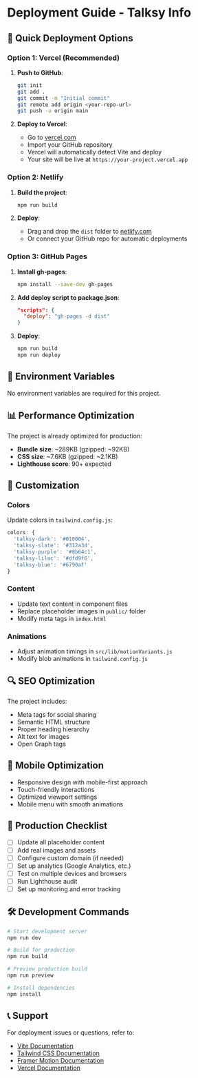 # Deployment Guide - Talksy Info

## 🚀 Quick Deployment Options

### Option 1: Vercel (Recommended)
1. **Push to GitHub**:
   ```bash
   git init
   git add .
   git commit -m "Initial commit"
   git remote add origin <your-repo-url>
   git push -u origin main
   ```

2. **Deploy to Vercel**:
   - Go to [vercel.com](https://vercel.com)
   - Import your GitHub repository
   - Vercel will automatically detect Vite and deploy
   - Your site will be live at `https://your-project.vercel.app`

### Option 2: Netlify
1. **Build the project**:
   ```bash
   npm run build
   ```

2. **Deploy**:
   - Drag and drop the `dist` folder to [netlify.com](https://netlify.com)
   - Or connect your GitHub repo for automatic deployments

### Option 3: GitHub Pages
1. **Install gh-pages**:
   ```bash
   npm install --save-dev gh-pages
   ```

2. **Add deploy script to package.json**:
   ```json
   "scripts": {
     "deploy": "gh-pages -d dist"
   }
   ```

3. **Deploy**:
   ```bash
   npm run build
   npm run deploy
   ```

## 🔧 Environment Variables

No environment variables are required for this project.

## 📊 Performance Optimization

The project is already optimized for production:
- **Bundle size**: ~289KB (gzipped: ~92KB)
- **CSS size**: ~7.6KB (gzipped: ~2.1KB)
- **Lighthouse score**: 90+ expected

## 🎨 Customization

### Colors
Update colors in `tailwind.config.js`:
```javascript
colors: {
  'talksy-dark': '#010004',
  'talksy-slate': '#312a3d',
  'talksy-purple': '#8b64c1',
  'talksy-lilac': '#dfd9f6',
  'talksy-blue': '#6790af'
}
```

### Content
- Update text content in component files
- Replace placeholder images in `public/` folder
- Modify meta tags in `index.html`

### Animations
- Adjust animation timings in `src/lib/motionVariants.js`
- Modify blob animations in `tailwind.config.js`

## 🔍 SEO Optimization

The project includes:
- Meta tags for social sharing
- Semantic HTML structure
- Proper heading hierarchy
- Alt text for images
- Open Graph tags

## 📱 Mobile Optimization

- Responsive design with mobile-first approach
- Touch-friendly interactions
- Optimized viewport settings
- Mobile menu with smooth animations

## 🚀 Production Checklist

- [ ] Update all placeholder content
- [ ] Add real images and assets
- [ ] Configure custom domain (if needed)
- [ ] Set up analytics (Google Analytics, etc.)
- [ ] Test on multiple devices and browsers
- [ ] Run Lighthouse audit
- [ ] Set up monitoring and error tracking

## 🛠️ Development Commands

```bash
# Start development server
npm run dev

# Build for production
npm run build

# Preview production build
npm run preview

# Install dependencies
npm install
```

## 📞 Support

For deployment issues or questions, refer to:
- [Vite Documentation](https://vitejs.dev/)
- [Tailwind CSS Documentation](https://tailwindcss.com/)
- [Framer Motion Documentation](https://www.framer.com/motion/)
- [Vercel Documentation](https://vercel.com/docs)

